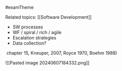 #examTheme

Related topics:
[[Software Development]]


- SW processes
- WF / spiral / rich / agile
- Escalation strategies
- Data collection?

 chapter 15, Kneuper, 2007, Royce 1970, Boehm 1988)

![[Pasted image 20240607184332.png]]